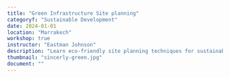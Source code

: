 ```yaml
---
title: "Green Infrastructure Site planning"
categoryf: "Sustainable Development"
date: 2024-01-01
location: "Marrakech"
workshop: true
instructor: "Eastman Johnson"
description: "Learn eco-friendly site planning techniques for sustainable infrastructure."
thumbnail: "sincerly-green.jpg"
document: ""
---
```

